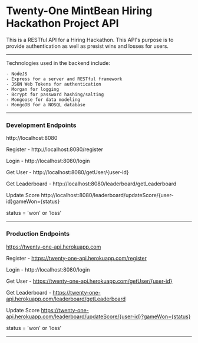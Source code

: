  # Twenty-One MintBean Hiring Hackathon Project API

This is a RESTful API for a Hiring Hackathon. This API's purpose is to provide authentication as well as presist wins and losses for users. 

---

Technologies used in the backend include:

    - NodeJS
    - Express for a server and RESTful framework
    - JSON Web Tokens for authentication
    - Morgan for logging
    - Bcrypt for password hashing/salting
    - Mongoose for data modeling
    - MongoDB for a NOSQL database

---

### Development Endpoints
http://localhost:8080

Register - http://localhost:8080/register

Login - http://localhost:8080/login

Get User - http://localhost:8080/getUser/{user-id}

Get Leaderboard - http://localhost:8080/leaderboard/getLeaderboard

Update Score http://localhost:8080/leaderboard/updateScore/{user-id}gameWon={status}

status = 'won' or 'loss'

---
### Production Endpoints
https://twenty-one-api.herokuapp.com

Register - https://twenty-one-api.herokuapp.com/register

Login - http://localhost:8080/login

Get User - https://twenty-one-api.herokuapp.com/getUser/{user-id}

Get Leaderboard - https://twenty-one-api.herokuapp.com/leaderboard/getLeaderboard

Update Score https://twenty-one-api.herokuapp.com/leaderboard/updateScore/{user-id}?gameWon={status}

status = 'won' or 'loss'

--- 

# 